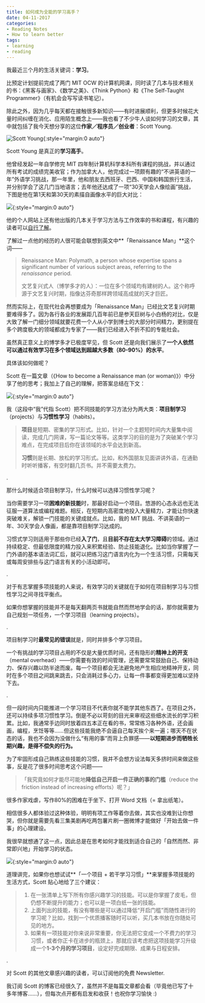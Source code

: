 ```yaml
---
title: 如何成为全能的学习高手？
date: 04-11-2017
categories:
- Reading Notes
- How to learn better
tags:
- learning
- reading
---
```






我最近三个月的生活关键词：**学习**。

比预定计划提前完成了两门 MIT OCW 的计算机网课，同时读了几本与技术相关的书：《黑客与画家》、《数学之美》、《Think Python》和《The Self-Taught Programmer》（有机会会写写读书笔记）。

除此之外，因为几乎每天都在接触很多新知识——有时进展顺利，但更多时候花大量时间纠缠在消化、应用陌生概念上——我也看了不少牛人谈如何学习的文章，其中就包括了我今天想分享的这位**作家／程序员／创业者**：Scott Young.

![Scott Young](http://upload-images.jianshu.io/upload_images/4719384-f9d4010749a8e578?imageMogr2/auto-orient/strip%7CimageView2/2/w/1240){:style="margin:0 auto"}

Scott Young 是真正的**学习高手**。

他曾经发起一年自学修完 MIT 四年制计算机科学本科所有课程的挑战，并以通过所有考试的成绩完美收官；作为加拿大人，他完成过一项颇有趣的“不讲英语的一年”外语学习挑战，那一年里，他和朋友去西班牙、巴西、中国和韩国旅行生活，并分别学会了这几门当地语言；去年他还达成了一项“30天学会人像绘画”挑战，下图是他在第1天和第30天的素描自画像水平的巨大对比：

![](http://upload-images.jianshu.io/upload_images/4719384-f9dc3d33931bf62f?imageMogr2/auto-orient/strip%7CimageView2/2/w/1240){:style="margin:0 auto"}

他的个人网站上还有他出版的几本关于学习方法与工作效率的书和课程，有兴趣的读者可以[自行了解](www.scotthyoung.com/blog)。

了解过一点他的经历的人很可能会联想到英文中**「Renaissance Man」**这个词——

> Renaissance Man: Polymath, a person whose expertise spans a significant number of various subject areas, referring to the *renaissance* period.
>
> 文艺复兴式人（博学多才的人）：一位在多个领域均有建树的人。这个称呼源于文艺复兴时期，指像达芬奇那样跨领域高成就的天才巨匠。

然而实际上，在现代社会再想要成为「Renaissance Man」已经比文艺复兴时期要难得多了。因为各行各业的发展距几百年前已是参天巨树与小白杨的对比，仅是大致了解一门细分领域就要花费一个人从小学到博士的大部分时间精力，更别提在多个跨度极大的领域都成为专家了——我们已经进入不折不扣的专能社会。

虽然真正意义上的博学多才已极度罕见，但 Scott 还是向我们展示了**一个人依然可以通过有效学习在多个领域达到超越大多数（80-90%）的水平**。

具体该如何做呢？

 Scott 在一篇文章（《How to become a Renaissance man (or woman)》）中分享了他的思考；我加上了自己的理解，把答案总结在下文：

![](http://upload-images.jianshu.io/upload_images/4719384-11e4064f050d893e?imageMogr2/auto-orient/strip){:style="margin:0 auto"}

我（这段中“我”代指 Scott）把不同技能的学习方法分为两大类：**项目制学习**（projects）与**习惯性学习**（habits）。

> **项目**是短期、密集的学习形式。比如，针对一个主题短时间内大量集中阅读，完成几门网课，写一篇论文等等。这类学习的目的是为了突破某个学习难点，在完成项目后你在该领域的水平会达到新高。
>
> **习惯**则是长期、放松的学习形式。比如，和外国朋友见面讲讲外语，在通勤时听听播客，有空时翻几页书。并不需要太费力。

.

那什么时候适合项目制学习，什么时候可以选择习惯性学习呢？

当你需要学习一项**困难的新技能**时，那最好启动一个项目。悠游的心态永远也无法征服一道算法或编程难题。相反，在短期内高密度地投入大量精力，才能让你快速突破难关，解锁一门技能的关键成就点。比如，我的 MIT 挑战、不讲英语的一年、30天学会人像画，都是靠项目制学习达成的。

习惯式学习则适用于那些你已经**入了门**，且**目前不存在太大学习障碍**的领域。通过持续稳定、但最低限度的精力投入来积累经验、防止技能退化。比如当你掌握了一门外语的基本语法词汇后，就可以把练习这门语言内化为一个生活习惯，只需每天或每周安排些与这门语言有关的小活动即可。

.

对于有志掌握多项技能的人来说，有效学习的关键就在于如何在项目制学习与习惯性学习之间寻找平衡点。

如果你想掌握的技能并不是每天翻两页书就能自然而然地学会的话，那你就需要为自己规划一项任务，一个学习项目（learning projects）。

.

项目制学习时**最常见的错误**就是，同时并排多个学习项目。

一个有挑战的学习项目占用的不仅是大量优质时间，还有隐形的**精神上的开支**（mental overhead）——你需要有效的时间管理，还需要常常鼓励自己、保持动力、保存兴趣以防半途而废。每一个项目都会无法避免地产生相应地精神开支，同时在多个项目之间跳来跳去，只会消耗过多心力，让每一件事都变得更加难以坚持下去。

.

但一段时间内只能推进一个学习项目不代表你就不能学其他东西了。在项目之外，还可以持续多项习惯性学习。倒是不必以苛刻的目光来审视这些细水流长的学习积累。比如，我通常手边同时放着四五本正在看的书，常常练习各种外语，还会画画，编程，烹饪等等……但这些技能我绝不会逼自己每天挨个来一遍；哪天不在状态的话，我也不会因为没做什么“有用的事”而背上负罪感——**以短期进步而牺牲长期兴趣，是得不偿失的行为。**

为了牢固形成自己熟练这些技能的习惯，我并不会想方设法每天多挤时间来做这些事，反是花了很多时间思考这个问题——

> 「我究竟如何才能尽可能地**降低自己开启一件正确的事的门槛**（reduce the friction instead of increasing efforts）呢？」

很多作家戏虐，写作80%的困难在于坐下、打开 Word 文档（= 拿出纸笔）。

相信很多人都体验过这种体验，明明有项工作等着你去做，其实也没难到让你想哭，但你就是需要先看三集美剧再吃两包薯片刷一圈微博才能做好「开始去做一件事」的心理建设。

我很早就想通了这一点，因此总是在思考如何才能找到适合自己的「自然而然、非常即兴地」开始学习的状态。

![](http://upload-images.jianshu.io/upload_images/4719384-11e4064f050d893e?imageMogr2/auto-orient/strip){:style="margin:0 auto"}

道理讲完，如果你也想试试**「一个项目 + 若干学习习惯」**来掌握多项技能的生活方式，Scott 贴心地给了三个建议：

> 1. 在一张清单上写下所有你感兴趣学习的技能。可以是你掌握了皮毛，但仍想不断提升的能力；也可以是一项白纸一张的技能。
> 2. 上面列出的技能，有没有哪些是可以通过降低“开启门槛”而随性进行的学习呢？比如，找到一个优质播客随时可以听，买几本书放在你随处可见的地方。
> 3. 如果有一项技能对你来说非常重要，你无法把它变成一个不费力的学习习惯，或者你正卡在进步的瓶颈上，那就应该考虑把这项技能学习升级成一个**1-3个月的学习项目**，设定好完成期限、成果与日程安排。

.

对 Scott 的其他文章感兴趣的读者，可以订阅他的免费 Newsletter.

我订阅 Scott 的博客已经很久了，虽然并不是每篇文章都会看（毕竟他已写了十多年博客……），但每次点开都有启发和收获！也祝你学习愉快 :)

